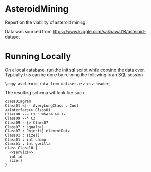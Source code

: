 # AsteroidMining
Report on the viability of asteroid mining. 

Data was sourced from https://www.kaggle.com/sakhawat18/asteroid-dataset

# Running Locally
On a local database, run the init.sql script while copying the data over. Typically this can be done by running the following in an SQL session

`\copy aseteroid_data from dataset.csv csv header;`

The resulting schema will look like such

```mermaid
classDiagram
Class01 <|-- AveryLongClass : Cool
<<Interface>> Class01
Class09 --> C2 : Where am I?
Class09 --* C3
Class09 --|> Class07
Class07 : equals()
Class07 : Object[] elementData
Class01 : size()
Class01 : int chimp
Class01 : int gorilla
class Class10 {
  <<service>>
  int id
  size()
}  
```
